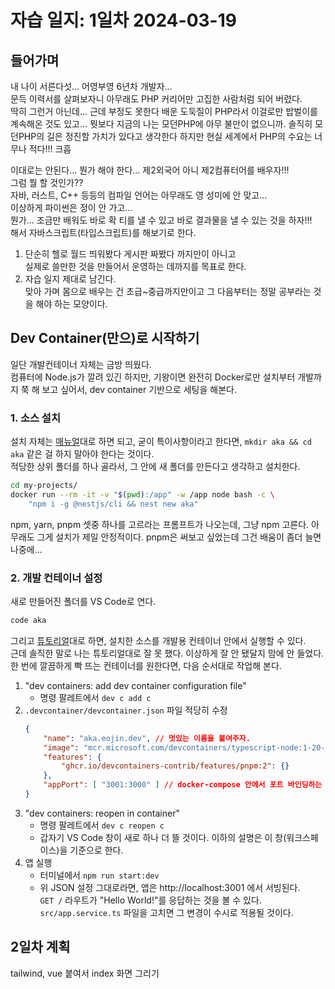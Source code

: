 # 자습 일지: 1일차 2024-03-19

## 들어가며

내 나이 서른다섯... 어영부영 6년차 개발자...  
문득 이력서를 살펴보자니 아무래도 PHP 커리어만 고집한 사람처럼 되어 버렸다.  
딱히 그런거 아닌데... 근데 부정도 못한다 배운 도둑질이 PHP라서 이걸로만 밥벌이를 계속해온 것도 있고... 뭣보다 지금의 나는 모던PHP에 아무 불만이 없으니까. 솔직히 모던PHP의 길은 정진할 가치가 있다고 생각한다 하지만 현실 세계에서 PHP의 수요는 너무나 적다!!! 크흡

이대로는 안된다... 뭔가 해야 한다... 제2외국어 아니 제2컴퓨터어를 배우자!!!  
그럼 뭘 할 것인가??  
자바, 러스트, C++ 등등의 컴파일 언어는 아무래도 영 성미에 안 맞고...  
이상하게 파이썬은 정이 안 가고...  
뭔가... 조금만 배워도 바로 확 티를 낼 수 있고 바로 결과물을 낼 수 있는 것을 하자!!!  
해서 자바스크립트(타입스크립트)를 해보기로 한다.

1. 단순히 헬로 월드 띄워봤다 게시판 짜봤다 까지만이 아니고  
실제로 쓸만한 것을 만들어서 운영하는 데까지를 목표로 한다.
2. 자습 일지 제대로 남긴다.  
맞아 가며 몸으로 배우는 건 초급~중급까지만이고 그 다음부터는 정말 공부라는 것을 해야 하는 모양이다.

## Dev Container(만으)로 시작하기

일단 개발컨테이너 자체는 금방 띄웠다.  
컴퓨터에 Node.js가 깔려 있긴 하지만, 기왕이면 완전히 Docker로만 설치부터 개발까지 쭉 해 보고 싶어서, dev container 기반으로 세팅을 해본다.

### 1. 소스 설치

설치 자체는 [매뉴얼](https://docs.nestjs.com/#installation)대로 하면 되고, 굳이 특이사항이라고 한다면, `mkdir aka && cd aka` 같은 걸 하지 말아야 한다는 것이다.  
적당한 상위 폴더를 하나 골라서, 그 안에 새 폴더를 만든다고 생각하고 설치한다.

```sh
cd my-projects/
docker run --rm -it -v "$(pwd):/app" -w /app node bash -c \
    "npm i -g @nestjs/cli && nest new aka"
```

npm, yarn, pnpm 셋중 하나를 고르라는 프롬프트가 나오는데, 그냥 npm 고른다. 아무래도 그게 설치가 제일 안정적이다. pnpm은 써보고 싶었는데 그건 배움이 좀더 늘면 나중에...

### 2. 개발 컨테이너 설정

새로 만들어진 폴더를 VS Code로 연다.

```sh
code aka
```

그리고 [튜토리얼](https://code.visualstudio.com/docs/devcontainers/containers#_quick-start-open-an-existing-folder-in-a-container)대로 하면, 설치한 소스를 개발용 컨테이너 안에서 실행할 수 있다.  
근데 솔직한 말로 나는 튜토리얼대로 잘 못 했다. 이상하게 잘 안 됐달지 맘에 안 들었다.  
한 번에 깔끔하게 빡 뜨는 컨테이너를 원한다면, 다음 순서대로 작업해 본다.

1. "dev containers: add dev container configuration file"
    * 명령 팔레트에서 `dev c add c`
2. `.devcontainer/devcontainer.json` 파일 적당히 수정
    ```json
    {
        "name": "aka.eojin.dev", // 멋있는 이름을 붙여주자.
        "image": "mcr.microsoft.com/devcontainers/typescript-node:1-20-bullseye", // 내버려두자.
        "features": {
            "ghcr.io/devcontainers-contrib/features/pnpm:2": {}
        },
        "appPort": [ "3001:3000" ] // docker-compose 안에서 포트 바인딩하는 규칙대로 쓴다.
    }
    ```
3. "dev containers: reopen in container"
    * 명령 팔레트에서 `dev c reopen c`
    * 갑자기 VS Code 창이 새로 하나 더 뜰 것이다. 이하의 설명은 이 창(워크스페이스)을 기준으로 한다.
4. 앱 실행
    * 터미널에서 `npm run start:dev`
    * 위 JSON 설정 그대로라면, 앱은 http://localhost:3001 에서 서빙된다.  
      `GET /` 라우트가 "Hello World!"를 응답하는 것을 볼 수 있다.
      `src/app.service.ts` 파일을 고치면 그 변경이 수시로 적용될 것이다.

## 2일차 계획

tailwind, vue 붙여서 index 화면 그리기